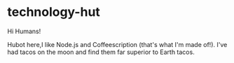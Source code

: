# technology-hut
 Hi Humans!
 
 Hubot here,I like Node.js and Coffeescription (that's what I'm made of!).
 I've had tacos on the moon and find them far superior to Earth tacos.
